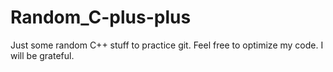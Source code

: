 # Random_C-plus-plus
Just some random C++ stuff to practice git. Feel free to optimize my code. I will be grateful.
